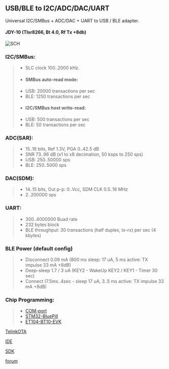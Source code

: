 ## USB/BLE to I2C/ADC/DAC/UART

Universal I2C/SMBus + ADC/DAC + UART to USB / BLE adapter.
#### JDY-10 (Tlsr8266, Bt 4.0, Rf Tx +8db)
![SCH](https://github.com/pvvx/UBIA/blob/master/DOCs/img/tBLETST_JDY10_sch.gif)

### I2C/SMBus:
>* SLC clock 100..2000 kHz.
>* #### SMBus auto-read mode:
> * USB: 20000 transactions per sec
> * BLE: 1250 transactions per sec
>* #### I2C/SMBus host write-read:
> * USB: 500 transactions per sec
> * BLE: 50 transactions per sec

### ADC(SAR):
>* 15..16 bits, Ref 1.3V, PGA 0..42.5 dB
>* SNR 73..96 dB (x1 to x8 decimation, 50 ksps to 250 sps)
>* USB: 250..50000 sps 
>* BLE: 250..5000 sps

### DAC(SDM):
>* 14..15 bits, Out p-p: 0..Vcc, SDM CLK 0.5..16 MHz
>* 2..200000 sps

### UART:
>* 300..4000000 Buad rate
>* 232 bytes block
>* BLE throughput: 30 transactions (half duplex, tx-rx) per sec (4 kbytes)

### BLE Power (default config)
>* Disconnect 0.09 mA (800 ms sleep: 17 uA, 5 ms active: TX impulse 33 mA +8dB)
>* Deep-sleep 1.7 / 3 uA (KEY2 - WakeUp KEY2 / KEY1 - Timer 30 sec)
>* Connect (7.5ms..4sec - sleep 17 uA, 3..5 ms active: TX impulse 33 mA +8dB)

### Chip Programming:
>* [COM-port](https://github.com/pvvx/TlsrComProg)
>* [STM32-BluePill](https://github.com/pvvx/TlsrTools)
>* [ET104-BT10-EVK](https://github.com/pvvx/TLSR8269-EVK)


[TelinkOTA](https://pvvx.github.io/UBIA/TelinkOTA.html)

[IDE](http://wiki.telink-semi.cn/wiki/IDE-and-Tools/IDE-for-TLSR8-Chips/)

[SDK](http://wiki.telink-semi.cn/wiki/chip-series/TLSR826x-Series/)

[forum](https://esp8266.ru/forum/threads/ubia-usb-ble-to-i2c-smbus-adapter.4810/)
